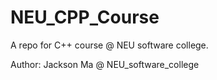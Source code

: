 # NEU_CPP_Course
A repo for C++ course @ NEU software college.

Author: Jackson Ma @ NEU_software_college
